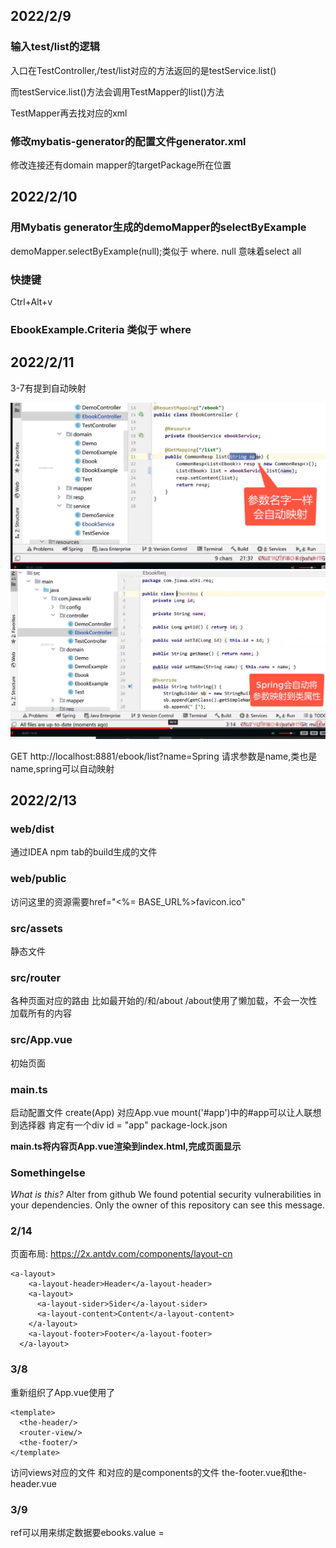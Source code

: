 
## 2022/2/9 

### 输入test/list的逻辑

入口在TestController,/test/list对应的方法返回的是testService.list()

而testService.list()方法会调用TestMapper的list()方法

TestMapper再去找对应的xml

### 修改mybatis-generator的配置文件generator.xml

修改连接还有domain mapper的targetPackage所在位置

## 2022/2/10

### 用Mybatis generator生成的demoMapper的selectByExample
demoMapper.selectByExample(null);类似于 where. null 意味着select all

### 快捷键
Ctrl+Alt+v

### EbookExample.Criteria 类似于 where

## 2022/2/11
3-7有提到自动映射

![img.png](img.png)
![img_1.png](img_1.png)

GET http://localhost:8881/ebook/list?name=Spring
请求参数是name,类也是name,spring可以自动映射

## 2022/2/13



### web/dist
通过IDEA npm tab的build生成的文件

### web/public
访问这里的资源需要href="<%= BASE_URL%>favicon.ico"
### src/assets
静态文件

### src/router 
各种页面对应的路由
比如最开始的/和/about
/about使用了懒加载，不会一次性加载所有的内容

### src/App.vue
初始页面

### main.ts
启动配置文件
create(App) 对应App.vue
mount('#app')中的#app可以让人联想到选择器 肯定有一个div id = "app"
package-lock.json

**main.ts将内容页App.vue渲染到index.html,完成页面显示**


### Somethingelse 
_What is this?_ Alter from github
We found potential security vulnerabilities in your dependencies.
Only the owner of this repository can see this message.

### 2/14

页面布局: https://2x.antdv.com/components/layout-cn
```vue
<a-layout>
    <a-layout-header>Header</a-layout-header>
    <a-layout>
      <a-layout-sider>Sider</a-layout-sider>
      <a-layout-content>Content</a-layout-content>
    </a-layout>
    <a-layout-footer>Footer</a-layout-footer>
  </a-layout>
```
### 3/8
重新组织了App.vue使用了
```vue
<template>
  <the-header/>
  <router-view/>
  <the-footer/>
</template>
```
<router-view>访问views对应的文件
<the-header>和<the-footer>对应的是components的文件
the-footer.vue和the-header.vue

### 3/9
ref可以用来绑定数据要ebooks.value = 